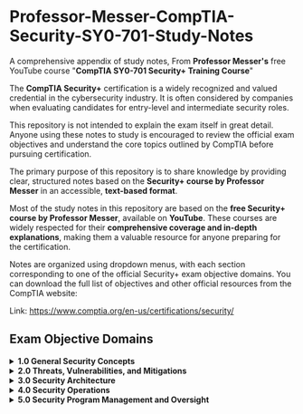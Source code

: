 # Professor-Messer-CompTIA-Security-SY0-701-Study-Notes
A comprehensive appendix of study notes, From **Professor Messer's** free YouTube course "**CompTIA SY0-701 Security+ Training Course**"

The **CompTIA Security+** certification is a widely recognized and valued credential in the cybersecurity industry. It is often considered by companies when evaluating candidates for entry-level and intermediate security roles.

This repository is not intended to explain the exam itself in great detail. Anyone using these notes to study is encouraged to review the official exam objectives and understand the core topics outlined by CompTIA before pursuing certification.

The primary purpose of this repository is to share knowledge by providing clear, structured notes based on the **Security+ course by Professor Messer** in an accessible, **text-based format**.

Most of the study notes in this repository are based on the **free Security+ course by Professor Messer**, available on **YouTube**. These courses are widely respected for their **comprehensive coverage and in-depth explanations**, making them a valuable resource for anyone preparing for the certification.

Notes are organized using dropdown menus, with each section corresponding to one of the official Security+ exam objective domains. You can download the full list of objectives and other official resources from the CompTIA website:

Link: https://www.comptia.org/en-us/certifications/security/

## Exam Objective Domains
<details>
  <summary><strong>1.0 General Security Concepts</strong></summary>
<details>
  <summary><strong> 1.1 Security controls</strong></summary>

## Good security measures aim to do these 3 things.

- **1 Prevent security events.**

- **2 Minimize the impact.**

- **3 limit the damage.**


## Control Catergories

## Technical Controls
- these are Controls that are implemented using **systems**.

## Managerial Controls
- Administrative controls assoicated with security design and implementation.

- **Security policies**, Are part of standard operating procedures for managerial controls.

## Operational controls
- These types of controls are implemented by people rather than systems. Examples include Security Guards, or a Phishing Awareness program.

## Physical Controls
Physical controls aim to limit physical access securely, Examples include.
- 1 Guard shack.
- 2 Lock.
- 3 Fences.
- 4 Badge Readers.

## Control Types.
There are also control **'types'** That go along with **control catergories**. There are **6** Control types we will study.

- 1 Preventive.

- 2 Deterrent.

- 3 Detective.

- 4 Corrective.

- 5 Compensating.

- 6 Directive.

## Preventive
Blocking access to a resource.
The preventive control type prevents access to anything we don't want accessed, At least not by the wrong people. Examples include:
- **Firewall rules.**
- **Following security policy.**
- **A guard that checks ID cards before allowing access into a building or area.**
- **Enabling door locks.**

**TIP:** A good exercise is to try and understand where a **control type** fits into a **control catergory** For example.
A **firewall** is a **preventive control type** And since it is utilized through a digital system it falls in the **control catergory of "Technical"**

# Deterrent
- The goal of the **detterent security control type** is to make an attacker think twice before attempting to intrude, This does not directly prevent access, But is the more outward security measure, Examples Include: Posted warning signs. 

# Detective
**Detective control types can Identify and Log and intrusion attempt, This control type may not prevent access, But does notify us of potential problems that need further investigation. Examples include:** 
1 Collecting and reviewing system logs.
2 Review login Reports.
3 Perform regular patrol of a property.

# Corrective 
**This control type is applied AFTER an event has been detected, For example if you have gotten a **(True Positive)** Result from a detective control type, Now you have to correct the problem/event. Examples Include:**
1 Restoring from backups leading to mitigation of a ransomware infection.
2 Contacting law enforcemnet to manage criminal activity.
3 Using a fire extinguisher.

# Compensating 
**This control type is used when the existing controls are not sufficient to deal with the event at hand, Most of the time this type of control is temporary, For example, If a business has an application, And they've been told that there is a dangerous vulnerability in the code, That business may need to employ some form of compensating control, Implementing some other rules while waiting for a patch to their application. In order to continue business operations.**

# Directive
**This control type directs a subject towards security compliance, For example employees may be asked to store all sensitive files in an encrypted/secured folder.**
**Note:** This is a realitively weak security control.

## ENDING NOTES

- There are many catergories of control
- Some organizations will combine types
- New security controls are created as systems and processes evolve
- Some organizations may use vastly different controls

</details>
</details>

<details>
  <summary><strong>2.0 Threats, Vulnerabilities, and Mitigations</strong></summary>

</details>

<details>
  <summary><strong>3.0 Security Architecture</strong></summary>

</details>

<details>
  <summary><strong>4.0 Security Operations</strong></summary>

</details>

<details>
  <summary><strong>5.0 Security Program Management and Oversight</strong></summary>

</details>

